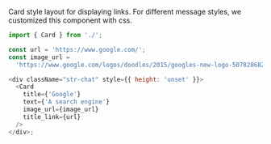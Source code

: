 Card style layout for displaying links. For different message styles, we customized this component with css.

```js
import { Card } from './';

const url = 'https://www.google.com/';
const image_url =
  'https://www.google.com/logos/doodles/2015/googles-new-logo-5078286822539264.3-hp2x.gif';

<div className="str-chat" style={{ height: 'unset' }}>
  <Card
    title={'Google'}
    text={'A search engine'}
    image_url={image_url}
    title_link={url}
  />
</div>;
```
